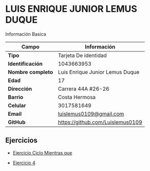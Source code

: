 # LUIS ENRIQUE JUNIOR LEMUS DUQUE
Información Basica

| Campo | Información |
| --- | --- |
| **Tipo** | Tarjeta De identidad |
| **Identificación** | 1043663953 |
| **Nombre completo** | Luis Enrique Junior Lemus Duque |
| **Edad** | 17 |
| **Dirección** | Carrera 44A #26-26 |
| **Barrio** | Costa Hermosa |
| **Celular** | 3017581649 |
| **Email** | luislemus0109@gmail.com |
| **GitHub** | https://github.com/Luislemus0109 |

## Ejercicios
- [Ejercicio Ciclo Mientras que](mientrasque.md)



- [Ejercicio 4](exercise4.md)
